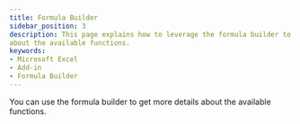 ```yaml
---
title: Formula Builder
sidebar_position: 3
description: This page explains how to leverage the formula builder to get more details
about the available functions.
keywords:
- Microsoft Excel
- Add-in
- Formula Builder
---
```


You can use the formula builder to get more details about the available functions.
